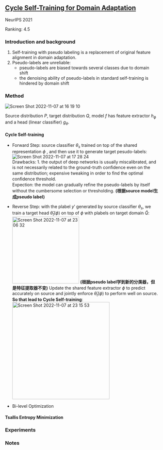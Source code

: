 ## [Cycle Self-Training for Domain Adaptation](https://arxiv.org/abs/2103.03571)
NeurIPS 2021

Ranking: 4.5
### Introduction and background
1. Self-training with pseudo labeling is a replacement of original feature alignment in domain adaptation.
2. Pseudo-labels are unreliable:
    -  pseudo-labels are biased towards several classes due to domain shift
    -  the denoising ability of pseudo-labels in standard self-training is hindered by domain shift

### Method
![Screen Shot 2022-11-07 at 16 19 10](https://user-images.githubusercontent.com/46414159/200239162-01979919-4579-47ac-a188-cfe5760eeba6.png)

Source distribution $P$, target distribution $Q$, model $f$ has feature extractor $h_{\phi}$ and a head (linear classifier) $g_{\theta}$.
#### Cycle Self-training
- Forward Step: source classifier $\theta _{s}$ trained on top of the shared representation $\phi$ , and then use it to generate target pesudo-labels:
![Screen Shot 2022-11-07 at 17 28 24](https://user-images.githubusercontent.com/46414159/200250768-5cac86f5-4671-463b-b00f-e4aa2f83b816.png)  
Drawbacks: 1. the output of deep networks is usually miscalibrated, and is not necessarily related to the ground-truth conﬁdence even on the same distribution; expensive tweaking in order to ﬁnd the optimal conﬁdence threshold.  
Expection: the model can gradually reﬁne the pseudo-labels by itself without the cumbersome selection or thresholding.
**(根据source model生成pseudo label)**

- Reverse Step: with the plabel $y'$ generated by source classifier $\theta _{s}$, we train a target head $\hat{\theta} _{t}(\phi)$ on top of $\phi$ with plabels on target domain $\hat{Q}$:<img width="220" alt="Screen Shot 2022-11-07 at 23 06 32" src="https://user-images.githubusercontent.com/46414159/200317778-71e46341-b357-4b9b-be7b-e8497d8e6d5c.png">
**(根据pseudo label学到新的分类器，但是特征提取器不变)**
Update the shared feature extractor $\phi$ to predict accurately on source and jointly enforce $\hat{\theta} _{t}(\phi)$ to perform well on source. **So that lead to Cycle Self-training**:<img width="320" alt="Screen Shot 2022-11-07 at 23 15 53" src="https://user-images.githubusercontent.com/46414159/200319723-3760bc67-78ef-407f-9c48-9cbf72355fdf.png">


- Bi-level Optimization

#### Tsallis Entropy Minimization

### Experiments

### Notes


